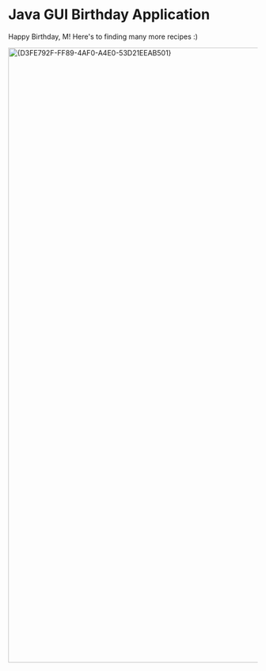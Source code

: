 # Java GUI Birthday Application

Happy Birthday, M! Here's to finding many more recipes :)

<img width="1242" alt="{D3FE792F-FF89-4AF0-A4E0-53D21EEAB501}" src="https://github.com/user-attachments/assets/f90b3c68-dd7f-4d7d-b140-b0e9e7b20479">
